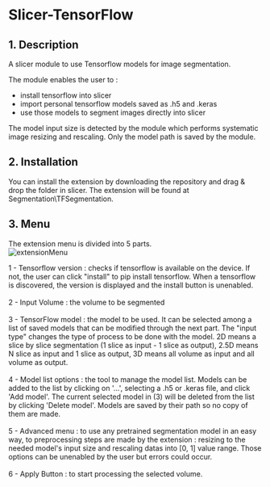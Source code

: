 # Slicer-TensorFlow
## 1. Description
A slicer module to use Tensorflow models for image segmentation.

The module enables the user to :
 - install tensorflow into slicer
 - import personal tensorflow models saved as .h5 and .keras
 - use those models to segment images directly into slicer

 The model input size is detected by the module which performs systematic image resizing and rescaling.
 Only the model path is saved by the module.

## 2. Installation
You can install the extension by downloading the repository and drag & drop the folder in slicer. The extension will be found at Segmentation\TFSegmentation.

## 3. Menu
The extension menu is divided into 5 parts.<br />
![extensionMenu](https://github.com/VincentMillotMaysounabe/Slicer-TensorFlow/assets/114880539/e6a991e0-1084-47a4-9321-16e04db945a2)

1 - Tensorflow version : checks if tensorflow is available on the device. If not, the user can click "install" to pip install tensorflow. When a tensorflow is discovered, the version is displayed and the install button is unenabled.<br /><br />
2 - Input Volume : the volume to be segmented<br /><br />
3 - TensorFlow model : the model to be used. It can be selected among a list of saved models that can be modified through the next part. The "input type" changes the type of process to be done with the model. 2D means a slice by slice segmentation (1 slice as input - 1 slice as output), 2.5D means N slice as input and 1 slice as output, 3D means all volume as input and all volume as output.<br /><br />
4 - Model list options : the tool to manage the model list. Models can be added to the list by clicking on '...', selecting a .h5 or .keras file, and click 'Add model'. The current selected model in (3) will be deleted from the list by clicking 'Delete model'. Models are saved by their path so no copy of them are made.<br /><br />
5 - Advanced menu : to use any pretrained segmentation model in an easy way, to preprocessing steps are made by the extension : resizing to the needed model's input size and rescaling datas into [0, 1] value range. Those options can be unenabled by the user but errors could occur.<br /><br />
6 - Apply Button : to start processing the selected volume.<br /><br />
